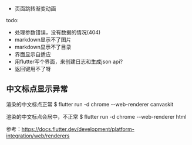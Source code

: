 * 页面跳转渐变动画


todo: 
* 处理参数错误，没有数据的情况(404)
* markdown显示不了图片
* markdown显示不了目录
* 界面显示自适应
* 用flutter写个界面，来创建日志和生成json api?
* 返回键用不了呀


## 中文标点显示异常

渲染的中文标点正常
$ flutter run -d chrome --web-renderer canvaskit

渲染的中文标点会居中，不正常
$ flutter run -d chrome --web-renderer html

参考：https://docs.flutter.dev/development/platform-integration/web/renderers

